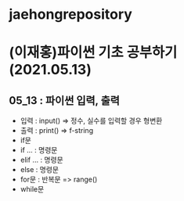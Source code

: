 # jaehongrepository
# (이재홍)파이썬 기초 공부하기 (2021.05.13)
## 05_13 : 파이썬 입력, 출력
+ 입력 : input() => 정수, 실수를 입력할 경우 형변환
+ 출력 : print() => f-string
+ if문
 + if ... : 명령문
  + elif ... : 명령문
  + else : 명령문
+ for문 : 반복문 => range()
+ while문
